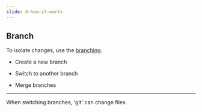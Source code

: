 ```yaml
---
slide: 4-how-it-works
---
```

## Branch

To isolate changes, use the [branching](https://docs.github.com/en/desktop/contributing-and-collaborating-using-github-desktop/making-changes-in-a-branch/managing-branches).

* Create a new branch

* Switch to another branch

* Merge branches

---

When switching branches, 'git' can change files.
